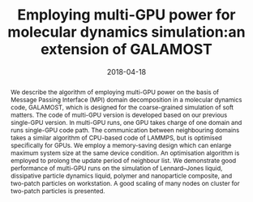 ---
title: Employing multi-GPU power for molecular dynamics simulation:an extension of GALAMOST
authors:
- 朱有亮
- Deng Pan
- Zhan-Wei Li
- Hong Liu
- Hu-Jun Qian
- Yang Zhao
- Zhong-Yuan Lu
- Zhao-Yan Sun
date: '2018-04-18'
doi: 10.1080/00268976.2018.1434904
publish_types: 期刊文章
publication: Molecular Physics
publication_short: Molecular Physics
abstract: We describe the algorithm of employing multi-GPU power on the  basis of Message Passing Interface (MPI) domain decomposition in a  molecular dynamics code, GALAMOST, which is designed for the  coarse-grained simulation of soft matters. The code of multi-GPU version  is developed based on our previous single-GPU version. In multi-GPU  runs, one GPU takes charge of one domain and runs single-GPU code path.  The communication between neighbouring domains takes a similar algorithm  of CPU-based code of LAMMPS, but is optimised specifically for GPUs. We  employ a memory-saving design which can enlarge maximum system size at  the same device condition. An optimisation algorithm is employed to  prolong the update period of neighbour list. We demonstrate good  performance of multi-GPU runs on the simulation of Lennard–Jones liquid,  dissipative particle dynamics liquid, polymer and nanoparticle  composite, and two-patch particles on workstation. A good scaling of  many nodes on cluster for two-patch particles is presented.
url_pdf: https://www.tandfonline.com/doi/full/10.1080/00268976.2018.1434904
---